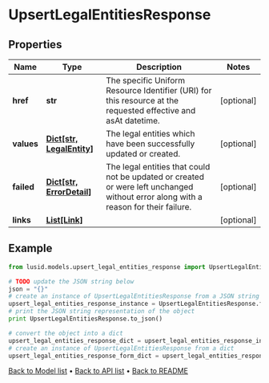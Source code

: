 # UpsertLegalEntitiesResponse


## Properties
Name | Type | Description | Notes
------------ | ------------- | ------------- | -------------
**href** | **str** | The specific Uniform Resource Identifier (URI) for this resource at the requested effective and asAt datetime. | [optional] 
**values** | [**Dict[str, LegalEntity]**](LegalEntity.md) | The legal entities which have been successfully updated or created. | [optional] 
**failed** | [**Dict[str, ErrorDetail]**](ErrorDetail.md) | The legal entities that could not be updated or created or were left unchanged without error along with a reason for their failure. | [optional] 
**links** | [**List[Link]**](Link.md) |  | [optional] 

## Example

```python
from lusid.models.upsert_legal_entities_response import UpsertLegalEntitiesResponse

# TODO update the JSON string below
json = "{}"
# create an instance of UpsertLegalEntitiesResponse from a JSON string
upsert_legal_entities_response_instance = UpsertLegalEntitiesResponse.from_json(json)
# print the JSON string representation of the object
print UpsertLegalEntitiesResponse.to_json()

# convert the object into a dict
upsert_legal_entities_response_dict = upsert_legal_entities_response_instance.to_dict()
# create an instance of UpsertLegalEntitiesResponse from a dict
upsert_legal_entities_response_form_dict = upsert_legal_entities_response.from_dict(upsert_legal_entities_response_dict)
```
[Back to Model list](../README.md#documentation-for-models) &#8226; [Back to API list](../README.md#documentation-for-api-endpoints) &#8226; [Back to README](../README.md)


